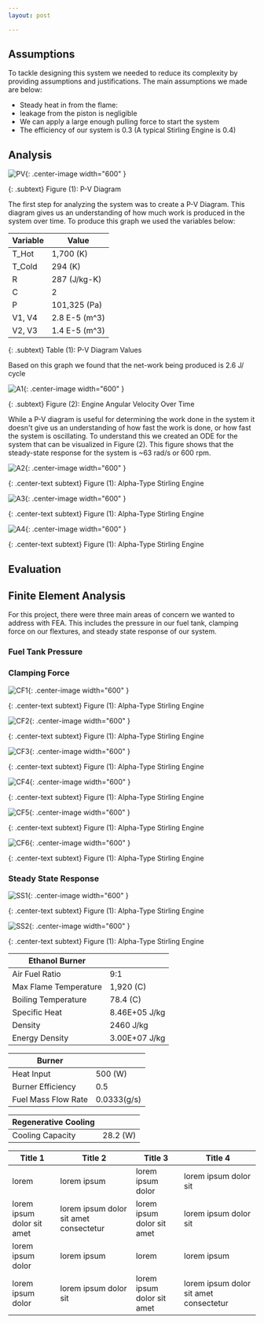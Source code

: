 ```yaml
---
layout: post

---
```


## Assumptions

To tackle designing this system we needed to reduce its complexity by providing assumptions and justifications. The main assumptions we made are below:

- Steady heat in from the flame:
- leakage from the piston is negligible
- We can apply a large enough pulling force to start the system  
- The efficiency of our system is 0.3 (A typical Stirling Engine is 0.4)

## Analysis

![PV](https://eliaswheatfall.github.io/StirlingEngineOne/assets/pv.png){: .center-image width="600" }

{: .subtext}
Figure (1): P-V Diagram

The first step for analyzing the system was to create a P-V Diagram. This diagram gives us an understanding of how much work is produced in the system over time. To produce this graph we used the variables below:


Variable       |           Value            |
--------------------- | --------------------- | 
T_Hot        | 1,700 (K)                   | 
T_Cold       | 294 (K)              | 
R            | 287 (J/kg-K)               | 
C            | 2         | 
P            | 101,325 (Pa)             |
V1, V4       | 2.8 E-5 (m^3)         |
V2, V3       | 1.4 E-5 (m^3)         |

{: .subtext}
Table (1): P-V Diagram Values

Based on this graph we found that the net-work being produced is 2.6 J/ cycle

![A1](https://eliaswheatfall.github.io/StirlingEngineOne/assets/ODE.png){: .center-image width="600" }

{: .subtext}
Figure (2): Engine Angular Velocity Over Time

While a P-V diagram is useful for determining the work done in the system it doesn't give us an understanding of how fast the work is done, or how fast the system is oscillating. To understand this we created an ODE for the system that can be visualized in Figure (2). This figure shows that the steady-state response for the system is ~63 rad/s or 600 rpm. 



![A2](https://eliaswheatfall.github.io/StirlingEngineOne/assets/PvA.png){: .center-image width="600" }

{: .center-text subtext}
Figure (1): Alpha-Type Stirling Engine


![A3](https://eliaswheatfall.github.io/StirlingEngineOne/assets/TLC.png){: .center-image width="600" }

{: .center-text subtext}
Figure (1): Alpha-Type Stirling Engine


![A4](https://eliaswheatfall.github.io/StirlingEngineOne/assets/Goodman.png){: .center-image width="600" }

{: .center-text subtext}
Figure (1): Alpha-Type Stirling Engine

## Evaluation

## Finite Element Analysis

For this project, there were three main areas of concern we wanted to address with FEA. This includes the pressure in our fuel tank, clamping force on our flextures, and steady state response of our system.

### Fuel Tank Pressure

### Clamping Force
![CF1](https://eliaswheatfall.github.io/StirlingEngineOne/assets/mesh_overall_flexure.jpg){: .center-image width="600" }

{: .center-text subtext}
Figure (1): Alpha-Type Stirling Engine

![CF2](https://eliaswheatfall.github.io/StirlingEngineOne/assets/800N_FOS_Min.jpg){: .center-image width="600" }

{: .center-text subtext}
Figure (1): Alpha-Type Stirling Engine

![CF3](https://eliaswheatfall.github.io/StirlingEngineOne/assets/coldclamp_mesxh.jpg){: .center-image width="600" }

{: .center-text subtext}
Figure (1): Alpha-Type Stirling Engine


![CF4](https://eliaswheatfall.github.io/StirlingEngineOne/assets/x550N_FOS_sus_coldclamp.jpg){: .center-image width="600" }

{: .center-text subtext}
Figure (1): Alpha-Type Stirling Engine


![CF5](https://eliaswheatfall.github.io/StirlingEngineOne/assets/Pillow_625N_FOS.jpg){: .center-image width="600" }

{: .center-text subtext}
Figure (1): Alpha-Type Stirling Engine


![CF6](https://eliaswheatfall.github.io/StirlingEngineOne/assets/Pillow_Disp_625N.jpg){: .center-image width="600" }

{: .center-text subtext}
Figure (1): Alpha-Type Stirling Engine


### Steady State Response
![SS1](https://eliaswheatfall.github.io/StirlingEngineOne/assets/thermal_nocut.jpg){: .center-image width="600" }

{: .center-text subtext}
Figure (1): Alpha-Type Stirling Engine

![SS2](https://eliaswheatfall.github.io/StirlingEngineOne/assets/thermal_screenshot1.jpg){: .center-image width="600" }

{: .center-text subtext}
Figure (1): Alpha-Type Stirling Engine

Ethanol Burner       |                       |
--------------------- | --------------------- | 
Air Fuel Ratio        | 9:1                   | 
Max Flame Temperature | 1,920 (C)              | 
Boiling Temperature   | 78.4 (C)               | 
Specific Heat         | 8.46E+05 J/kg         | 
Density               | 2460 J/kg             |
Energy Density        | 3.00E+07 J/kg         |


Burner       |                       |
--------------------- | --------------------- | 
Heat Input            | 500 (W)                   | 
Burner Efficiency      | 0.5                      |
Fuel Mass Flow Rate   | 0.0333(g/s)               | 

Regenerative Cooling      |                       |
--------------------- | --------------------- | 
Cooling Capacity            | 28.2 (W)                   | 


Title 1 | Title 2 | Title 3 | Title 4
--- | --- | --- | ---
lorem | lorem ipsum | lorem ipsum dolor | lorem ipsum dolor sit
lorem ipsum dolor sit amet | lorem ipsum dolor sit amet consectetur | lorem ipsum dolor sit amet | lorem ipsum dolor sit
lorem ipsum dolor | lorem ipsum | lorem | lorem ipsum
lorem ipsum dolor | lorem ipsum dolor sit | lorem ipsum dolor sit amet | lorem ipsum dolor sit amet consectetur
